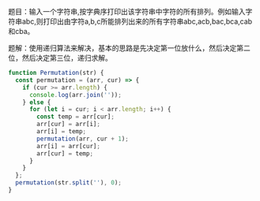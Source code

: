 题目：输入一个字符串,按字典序打印出该字符串中字符的所有排列。例如输入字符串abc,则打印出由字符a,b,c所能排列出来的所有字符串abc,acb,bac,bca,cab和cba。

题解：使用递归算法来解决，基本的思路是先决定第一位放什么，然后决定第二位，然后决定第三位，递归求解。

```js
function Permutation(str) {
  const permutation = (arr, cur) => {
    if (cur >= arr.length) {
      console.log(arr.join(''));
    } else {
      for (let i = cur; i < arr.length; i++) {
        const temp = arr[cur];
        arr[cur] = arr[i];
        arr[i] = temp;
        permutation(arr, cur + 1);
        arr[i] = arr[cur];
        arr[cur] = temp;
      }
    }
  };
  permutation(str.split(''), 0);
}
```